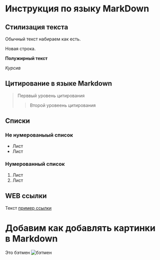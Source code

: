 # Инструкция по языку MarkDown
 
## Стилизация текста
Обычный  текст набираем как есть.


Новая строка.

**Полужирный текст**

*Курсив*

## Цитирование в языке Markdown
> Перввый уровень цитирования
>> Второй уровеень цитирования

## Списки
### Не нумерованыый список
* Лист
* Лист

### Нумерованный список
1. Лист
2. Лист

## WEB ссылки
Текст [пример ссылки](http.example.com "Всплывающая подсказка")

# Добавим как добавлять картинки в Markdown
Это бэтмен
![бэтмен](Batman_Jim_Lee.jpg)